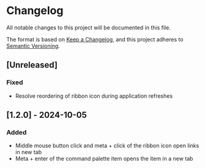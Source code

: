 # Changelog

All notable changes to this project will be documented in this file.

The format is based on [Keep a Changelog](https://keepachangelog.com/en/1.1.0/),
and this project adheres to [Semantic Versioning](https://semver.org/spec/v2.0.0.html).

## [Unreleased]

### Fixed

- Resolve reordering of ribbon icon during application refreshes

## [1.2.0] - 2024-10-05

### Added

- Middle mouse button click and meta + click of the ribbon icon open links in new tab
- Meta + enter of the command palette item opens the item in a new tab